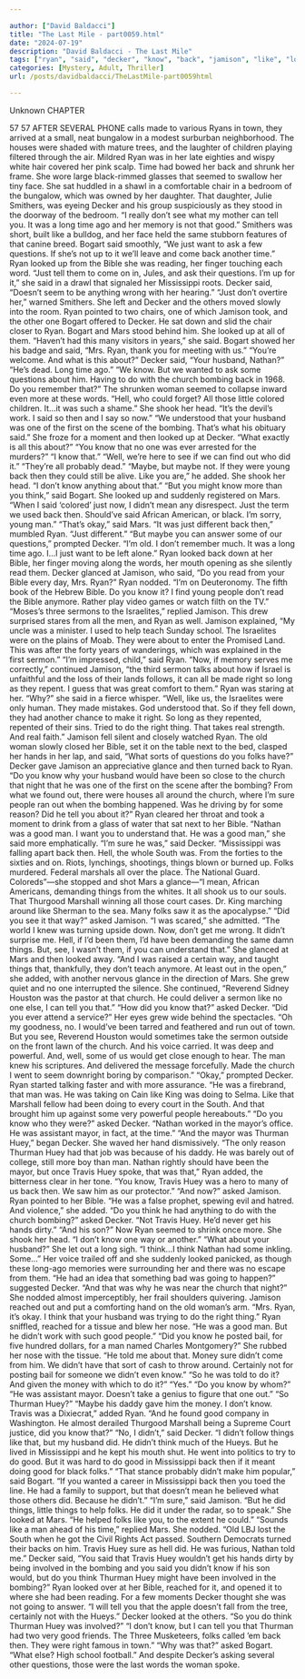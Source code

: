 ```yaml
---

author: ["David Baldacci"]
title: "The Last Mile - part0059.html"
date: "2024-07-19"
description: "David Baldacci - The Last Mile"
tags: ["ryan", "said", "decker", "know", "back", "jamison", "like", "looked", "huey", "bible", "one", "good", "mar", "church", "thing", "man", "bogart", "bombing", "think", "tell", "long", "question", "husband", "nathan", "right"]
categories: [Mystery, Adult, Thriller]
url: /posts/davidbaldacci/TheLastMile-part0059html

---
```



Unknown
CHAPTER
57
57
AFTER SEVERAL PHONE calls made to various Ryans in town, they arrived at a small, neat bungalow in a modest surburban neighborhood. The houses were shaded with mature trees, and the laughter of children playing filtered through the air.
Mildred Ryan was in her late eighties and wispy white hair covered her pink scalp. Time had bowed her back and shrunk her frame. She wore large black-rimmed glasses that seemed to swallow her tiny face. She sat huddled in a shawl in a comfortable chair in a bedroom of the bungalow, which was owned by her daughter.
That daughter, Julie Smithers, was eyeing Decker and his group suspiciously as they stood in the doorway of the bedroom.
“I really don’t see what my mother can tell you. It was a long time ago and her memory is not that good.”
Smithers was short, built like a bulldog, and her face held the same stubborn features of that canine breed.
Bogart said smoothly, “We just want to ask a few questions. If she’s not up to it we’ll leave and come back another time.”
Ryan looked up from the Bible she was reading, her finger touching each word. “Just tell them to come on in, Jules, and ask their questions. I’m up for it,” she said in a drawl that signaled her Mississippi roots.
Decker said, “Doesn’t seem to be anything wrong with her hearing.”
“Just don’t overtire her,” warned Smithers.
She left and Decker and the others moved slowly into the room.
Ryan pointed to two chairs, one of which Jamison took, and the other one Bogart offered to Decker. He sat down and slid the chair closer to Ryan. Bogart and Mars stood behind him. She looked up at all of them.
“Haven’t had this many visitors in years,” she said.
Bogart showed her his badge and said, “Mrs. Ryan, thank you for meeting with us.”
“You’re welcome. And what is this about?”
Decker said, “Your husband, Nathan?”
“He’s dead. Long time ago.”
“We know. But we wanted to ask some questions about him. Having to do with the church bombing back in 1968. Do you remember that?”
The shrunken woman seemed to collapse inward even more at these words. “Hell, who could forget? All those little colored children. It…it was such a shame.” She shook her head. “It’s the devil’s work. I said so then and I say so now.”
“We understood that your husband was one of the first on the scene of the bombing. That’s what his obituary said.”
She froze for a moment and then looked up at Decker. “What exactly is all this about?”
“You know that no one was ever arrested for the murders?”
“I know that.”
“Well, we’re here to see if we can find out who did it.”
“They’re all probably dead.”
“Maybe, but maybe not. If they were young back then they could still be alive. Like you are,” he added.
She shook her head. “I don’t know anything about that.”
“But you might know more than you think,” said Bogart.
She looked up and suddenly registered on Mars. “When I said ‘colored’ just now, I didn’t mean any disrespect. Just the term we used back then. Should’ve said African American, or black. I’m sorry, young man.”
“That’s okay,” said Mars.
“It was just different back then,” mumbled Ryan. “Just different.”
“But maybe you can answer some of our questions,” prompted Decker.
“I’m old. I don’t remember much. It was a long time ago. I…I just want to be left alone.” Ryan looked back down at her Bible, her finger moving along the words, her mouth opening as she silently read them.
Decker glanced at Jamison, who said, “Do you read from your Bible every day, Mrs. Ryan?”
Ryan nodded. “I’m on Deuteronomy. The fifth book of the Hebrew Bible. Do you know it? I find young people don’t read the Bible anymore. Rather play video games or watch filth on the TV.”
“Moses’s three sermons to the Israelites,” replied Jamison. This drew surprised stares from all the men, and Ryan as well.
Jamison explained, “My uncle was a minister. I used to help teach Sunday school. The Israelites were on the plains of Moab. They were about to enter the Promised Land. This was after the forty years of wanderings, which was explained in the first sermon.”
“I’m impressed, child,” said Ryan.
“Now, if memory serves me correctly,” continued Jamison, “the third sermon talks about how if Israel is unfaithful and the loss of their lands follows, it can all be made right so long as they repent. I guess that was great comfort to them.”
Ryan was staring at her. “Why?” she said in a fierce whisper.
“Well, like us, the Israelites were only human. They made mistakes. God understood that. So if they fell down, they had another chance to make it right. So long as they repented, repented of their sins. Tried to do the right thing. That takes real strength. And real faith.”
Jamison fell silent and closely watched Ryan.
The old woman slowly closed her Bible, set it on the table next to the bed, clasped her hands in her lap, and said, “What sorts of questions do you folks have?”
Decker gave Jamison an appreciative glance and then turned back to Ryan.
“Do you know why your husband would have been so close to the church that night that he was one of the first on the scene after the bombing? From what we found out, there were houses all around the church, where I’m sure people ran out when the bombing happened. Was he driving by for some reason? Did he tell you about it?”
Ryan cleared her throat and took a moment to drink from a glass of water that sat next to her Bible. “Nathan was a good man. I want you to understand that. He was a good man,” she said more emphatically.
“I’m sure he was,” said Decker.
“Mississippi was falling apart back then. Hell, the whole South was. From the forties to the sixties and on. Riots, lynchings, shootings, things blown or burned up. Folks murdered. Federal marshals all over the place. The National Guard. Coloreds”—she stopped and shot Mars a glance—“I mean, African Americans, demanding things from the whites. It all shook us to our souls. That Thurgood Marshall winning all those court cases. Dr. King marching around like Sherman to the sea. Many folks saw it as the apocalypse.”
“Did you see it that way?” asked Jamison.
“I was scared,” she admitted. “The world I knew was turning upside down. Now, don’t get me wrong. It didn’t surprise me. Hell, if I’d been them, I’d have been demanding the same damn things. But, see, I wasn’t them, if you can understand that.” She glanced at Mars and then looked away. “And I was raised a certain way, and taught things that, thankfully, they don’t teach anymore. At least out in the open,” she added, with another nervous glance in the direction of Mars.
She grew quiet and no one interrupted the silence.
She continued, “Reverend Sidney Houston was the pastor at that church. He could deliver a sermon like no one else, I can tell you that.”
“How did you know that?” asked Decker. “Did you ever attend a service?”
Her eyes grew wide behind the spectacles. “Oh my goodness, no. I would’ve been tarred and feathered and run out of town. But you see, Reverend Houston would sometimes take the sermon outside on the front lawn of the church. And his voice carried. It was deep and powerful. And, well, some of us would get close enough to hear. The man knew his scriptures. And delivered the message forcefully. Made the church I went to seem downright boring by comparison.”
“Okay,” prompted Decker.
Ryan started talking faster and with more assurance. “He was a firebrand, that man was. He was taking on Cain like King was doing to Selma. Like that Marshall fellow had been doing to every court in the South. And that brought him up against some very powerful people hereabouts.”
“Do you know who they were?” asked Decker.
“Nathan worked in the mayor’s office. He was assistant mayor, in fact, at the time.”
“And the mayor was Thurman Huey,” began Decker.
She waved her hand dismissively. “The only reason Thurman Huey had that job was because of his daddy. He was barely out of college, still more boy than man. Nathan rightly should have been the mayor, but once Travis Huey spoke, that was that,” Ryan added, the bitterness clear in her tone. “You know, Travis Huey was a hero to many of us back then. We saw him as our protector.”
“And now?” asked Jamison.
Ryan pointed to her Bible. “He was a false prophet, spewing evil and hatred. And violence,” she added.
“Do you think he had anything to do with the church bombing?” asked Decker.
“Not Travis Huey. He’d never get his hands dirty.”
“And his son?”
Now Ryan seemed to shrink once more. She shook her head. “I don’t know one way or another.”
“What about your husband?”
She let out a long sigh. “I think…I think Nathan had some inkling. Some…” Her voice trailed off and she suddenly looked panicked, as though these long-ago memories were surrounding her and there was no escape from them.
“He had an idea that something bad was going to happen?” suggested Decker. “And that was why he was near the church that night?”
She nodded almost imperceptibly, her frail shoulders quivering.
Jamison reached out and put a comforting hand on the old woman’s arm. “Mrs. Ryan, it’s okay. I think that your husband was trying to do the right thing.”
Ryan sniffled, reached for a tissue and blew her nose. “He was a good man. But he didn’t work with such good people.”
“Did you know he posted bail, for five hundred dollars, for a man named Charles Montgomery?”
She rubbed her nose with the tissue. “He told me about that. Money sure didn’t come from him. We didn’t have that sort of cash to throw around. Certainly not for posting bail for someone we didn’t even know.”
“So he was told to do it? And given the money with which to do it?”
“Yes.”
“Do you know by whom?”
“He was assistant mayor. Doesn’t take a genius to figure that one out.”
“So Thurman Huey?”
“Maybe his daddy gave him the money. I don’t know. Travis was a Dixiecrat,” added Ryan. “And he found good company in Washington. He almost derailed Thurgood Marshall being a Supreme Court justice, did you know that?”
“No, I didn’t,” said Decker.
“I didn’t follow things like that, but my husband did. He didn’t think much of the Hueys. But he lived in Mississippi and he kept his mouth shut. He went into politics to try to do good. But it was hard to do good in Mississippi back then if it meant doing good for black folks.”
“That stance probably didn’t make him popular,” said Bogart.
“If you wanted a career in Mississippi back then you toed the line. He had a family to support, but that doesn’t mean he believed what those others did. Because he didn’t.”
“I’m sure,” said Jamison.
“But he did things, little things to help folks. He did it under the radar, so to speak.” She looked at Mars. “He helped folks like you, to the extent he could.”
“Sounds like a man ahead of his time,” replied Mars.
She nodded. “Old LBJ lost the South when he got the Civil Rights Act passed. Southern Democrats turned their backs on him. Travis Huey sure as hell did. He was furious, Nathan told me.”
Decker said, “You said that Travis Huey wouldn’t get his hands dirty by being involved in the bombing and you said you didn’t know if his son would, but do you think Thurman Huey might have been involved in the bombing?”
Ryan looked over at her Bible, reached for it, and opened it to where she had been reading. For a few moments Decker thought she was not going to answer.
“I will tell you that the apple doesn’t fall from the tree, certainly not with the Hueys.”
Decker looked at the others. “So you do think Thurman Huey was involved?”
“I don’t know, but I can tell you that Thurman had two very good friends. The Three Musketeers, folks called ’em back then. They were right famous in town.”
“Why was that?” asked Bogart.
“What else? High school football.”
And despite Decker’s asking several other questions, those were the last words the woman spoke.
